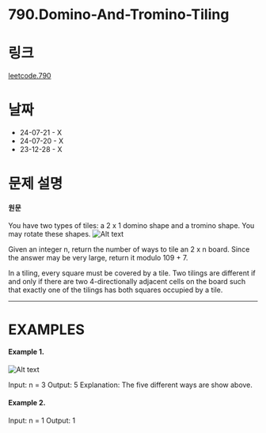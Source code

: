 # 790.Domino-And-Tromino-Tiling

# 링크
[leetcode.790](https://leetcode.com/problems/domino-and-tromino-tiling/?envType=study-plan-v2&envId=leetcode-75)

# 날짜
* 24-07-21 - X
* 24-07-20 - X
* 23-12-28 - X

# 문제 설명
#### 원문


You have two types of tiles: a 2 x 1 domino shape and a tromino shape. You may rotate these shapes.
![Alt text](https://assets.leetcode.com/uploads/2021/07/15/lc-domino.jpg)

Given an integer n, return the number of ways to tile an 2 x n board. Since the answer may be very large, return it modulo 109 + 7.

In a tiling, every square must be covered by a tile. Two tilings are different if and only if there are two 4-directionally adjacent cells on the board such that exactly one of the tilings has both squares occupied by a tile.

***

# EXAMPLES
#### Example 1.


![Alt text](https://assets.leetcode.com/uploads/2021/07/15/lc-domino1.jpg)


Input: n = 3
Output: 5
Explanation: The five different ways are show above.


#### Example 2.


Input: n = 1
Output: 1
